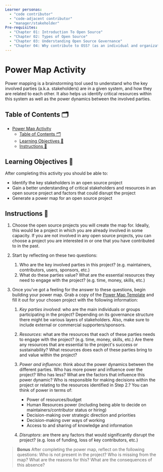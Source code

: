 ```yaml
---
Learner personas:
  - "code contributor"
  - "code-adjacent contributor"
  - "manager/stakeholder"
Pre-requisites:
  - "Chapter 01: Introduction To Open Source"
  - "Chapter 02: Types of Open Source"
  - "Chapter 03: Understanding Open Source Governance"
  - "Chapter 04: Why contribute to OSS? (as an individual and organization)"
---
```


# Power Map Activity

Power mapping is a brainstorming tool used to understand who the key involved parties (a.k.a. stakeholders) are in a given system, and how they are related to each other.
It also helps us identify critical resources within this system as well as the power dynamics between the involved parties.

## Table of Contents 🗂️

- [Power Map Activity](#power-map-activity)
  - [Table of Contents 🗂️](#table-of-contents-️)
  - [Learning Objectives 🧠](#learning-objectives-)
  - [Instructions 📝](#instructions-)

## Learning Objectives 🧠

After completing this activity you should be able to:

- Identify the key stakeholders in an open source project
- Gain a better understanding of critical stakeholders and resources in an open source project and factors that could disrupt the project
- Generate a power map for an open source project

## Instructions 📝

1. Choose the open source projects you will create the map for. Ideally, this would be a project in which you are already involved in some capacity. If you are not involved in any open source projects, you can choose a project you are interested in or one that you have contributed to in the past.
2. Start by reflecting on these two questions:
   1. Who are the key involved parties in this project? (e.g. maintainers, contributors, users, sponsors, etc.)
   2. What do these parties value? What are the essential resources they need to engage with the project? (e.g. time, money, skills, etc.)
3. Once you've got a feeling for the answer to these questions, begin building your power map. Grab a copy of the [Power Map Template](template-OSS-power-map.pdf) and fill it out for your chosen project with the following information:

   1. _Key parties involved_: who are the main individuals or groups participating in the project? Depending on its governance structure there might be various layers of stakeholders. Also, make sure to include external or commercial supporters/sponsors.
   2. _Resources_: what are the resources that each of these parties needs to engage with the project? (e.g. time, money, skills, etc.) Are there any resources that are essential to the project's success or sustainability? What resources does each of these parties bring to and value within the project?
   3. _Power and influence_: think about the power dynamics between the different parties. Who has more power and influence over the project? Who has less? What are the factors that influence this power dynamic? Who is responsible for making decisions within the project or relating to the resources identified in Step 2.?
      You can think of power in terms of:

      - Power of resources/budget
      - Human Resources power (including being able to decide on maintainers/contributor status or hiring)
      - Decision-making over strategic direction and priorities
      - Decision-making over ways of working
      - Access to and sharing of knowledge and information

   4. _Disruptors_: are there any factors that would significantly disrupt the project? (e.g. loss of funding, loss of key contributors, etc.)

> **Bonus**
> After completing the power map, reflect on the following questions:
> Who is not present in the project? Who is missing from the map? What are the reasons for this? What are the consequences of this absence?
